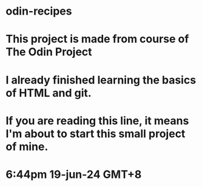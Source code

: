 # odin-recipes
#
# This project is made from course of  The Odin Project
# I already finished learning the basics of HTML and git.
# If you are reading this line, it means I'm about to start this small project of mine.
# 6:44pm 19-jun-24 GMT+8



